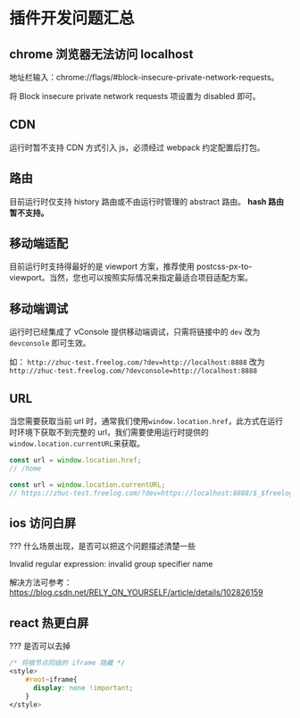 # 插件开发问题汇总

## chrome 浏览器无法访问 localhost

地址栏输入：chrome://flags/#block-insecure-private-network-requests。

将 Block insecure private network requests 项设置为 disabled 即可。

## CDN

运行时暂不支持 CDN 方式引入 js，必须经过 webpack 约定配置后打包。

## 路由

目前运行时仅支持 history 路由或不由运行时管理的 abstract 路由。
**hash 路由暂不支持。**

## 移动端适配

目前运行时支持得最好的是 viewport 方案，推荐使用 postcss-px-to-viewport。当然，您也可以按照实际情况来指定最适合项目适配方案。

## 移动端调试

运行时已经集成了 vConsole 提供移动端调试，只需将链接中的 `dev` 改为 `devconsole` 即可生效。

如：
`http://zhuc-test.freelog.com/?dev=http://localhost:8888`
改为
`http://zhuc-test.freelog.com/?devconsole=http://localhost:8888`

## URL

当您需要获取当前 url 时，通常我们使用`window.location.href`，此方式在运行时环境下获取不到完整的 url，我们需要使用运行时提供的`window.location.currentURL`来获取。

```js
const url = window.location.href;
// /home

const url = window.location.currentURL;
// https://zhuc-test.freelog.com/?dev=https://localhost:8888/$_$freelog-629dce2d8e71fb00394bbc96=/home
```

## ios 访问白屏

??? 什么场景出现，是否可以把这个问题描述清楚一些

Invalid regular expression: invalid group specifier name

解决方法可参考：https://blog.csdn.net/RELY_ON_YOURSELF/article/details/102826159

## react 热更白屏

??? 是否可以去掉

```css
/* 将根节点同级的 iframe 隐藏 */
<style>
    #root~iframe{
      display: none !important;
    }
</style>
```
